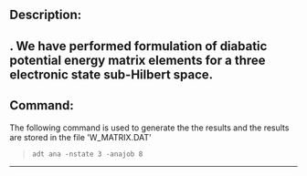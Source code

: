 
## Description:


. We have performed formulation of 
diabatic potential energy matrix elements for a three electronic state sub-Hilbert space. 
---
## Command:

The following command is used to generate the the results and the results are stored in the file 'W_MATRIX.DAT'


>`adt ana -nstate 3 -anajob 8`

---